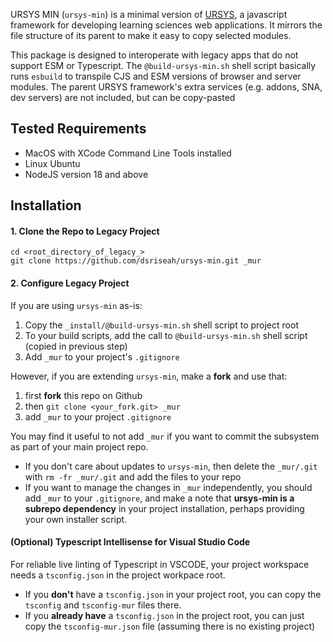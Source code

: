 URSYS MIN (`ursys-min`) is a minimal version of [URSYS](https://github.com/dsriseah/ursys), a javascript framework for developing learning sciences web applications. It mirrors the file structure of its parent to make it easy to copy selected modules.

This package is designed to interoperate with legacy apps that do not support ESM or Typescript. The `@build-ursys-min.sh` shell script basically runs `esbuild` to transpile CJS and ESM versions of browser and server modules. The parent URSYS framework's extra services (e.g. addons, SNA, dev servers) are not included, but can be copy-pasted 

## Tested Requirements

- MacOS with XCode Command Line Tools installed
- Linux Ubuntu
- NodeJS version 18 and above

## Installation

#### 1. Clone the Repo to Legacy Project
```
cd <root_directory_of_legacy_>
git clone https://github.com/dsriseah/ursys-min.git _mur
```

#### 2. Configure Legacy Project

If you are using `ursys-min` as-is:

1. Copy the `_install/@build-ursys-min.sh` shell script to project root
2. To your build scripts, add the call to `@build-ursys-min.sh` shell script (copied in previous step)
3. Add `_mur` to your project's `.gitignore`

However, if you are extending `ursys-min`, make a **fork** and use that:

1. first **fork** this repo on Github
2. then `git clone <your_fork.git> _mur`
3. add `_mur` to your project `.gitignore`

You may find it useful to not add `_mur` if you want to commit the subsystem as part of your main project repo.

- If you don't care about updates to `ursys-min`, then delete the `_mur/.git` with `rm -fr _mur/.git` and add the files to your repo
- If you want to manage the changes in `_mur` independently, you should add `_mur` to your `.gitignore`, and make a note that **ursys-min is a subrepo dependency** in your project installation, perhaps providing your own installer script.

#### (Optional) Typescript Intellisense for Visual Studio Code

For reliable live linting of Typescript in VSCODE, your project workspace needs a `tsconfig.json` in the project workpace root. 

- If you **don't** have a `tsconfig.json` in your project root, you can copy the `tsconfig` and `tsconfig-mur` files there. 
- If you **already have** a `tsconfig.json` in the project root, you can just copy the `tsconfig-mur.json` file (assuming there is no existing project)

